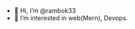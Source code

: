 - 👋 Hi, I’m @rambok33
- 👀 I’m interested in web(Mern), Devops.


<!---
rambok33/rambok33 is a ✨ special ✨ repository because its `README.md` (this file) appears on your GitHub profile.
You can click the Preview link to take a look at your changes.
--->
